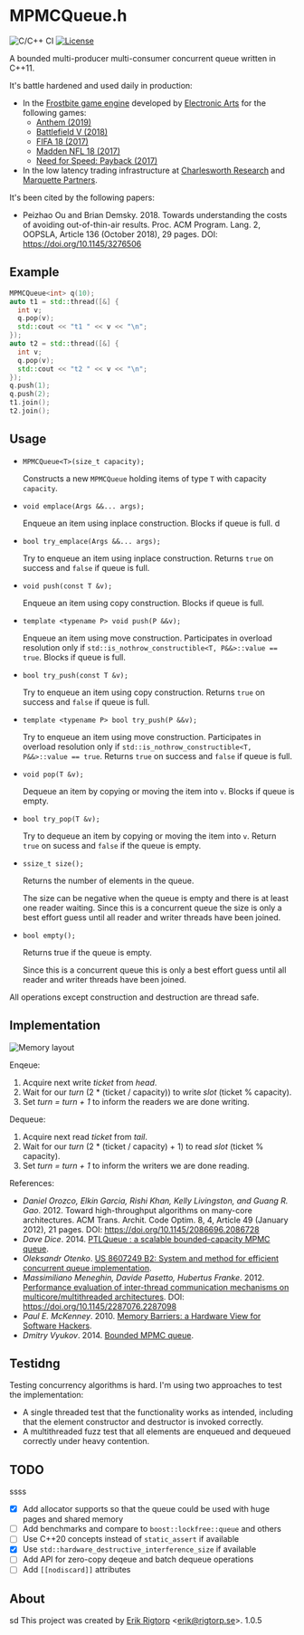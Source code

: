 # MPMCQueue.h

![C/C++ CI](https://github.com/rigtorp/MPMCQueue/workflows/C/C++%20CI/badge.svg)
[![License](https://img.shields.io/badge/license-MIT-blue.svg)](https://raw.githubusercontent.com/rigtorp/MPMCQueue/master/LICENSE)

A bounded multi-producer multi-consumer concurrent queue written in C++11.

It's battle hardened and used daily in production:
- In the [Frostbite game engine](https://www.ea.com/frostbite) developed by
  [Electronic Arts](https://www.ea.com/) for the following games:
  - [Anthem (2019)](https://www.ea.com/games/anthem)
  - [Battlefield V (2018)](https://www.ea.com/games/battlefield/battlefield-5)
  - [FIFA 18 (2017)](https://www.easports.com/fifa/fifa-18-cristiano-ronaldo)
  - [Madden NFL 18 (2017)](https://www.ea.com/games/madden-nfl/madden-nfl-18)
  - [Need for Speed: Payback (2017)](https://www.ea.com/games/need-for-speed/need-for-speed-payback)
- In the low latency trading infrastructure at [Charlesworth
  Research](https://www.charlesworthresearch.com/) and [Marquette
  Partners](https://www.marquettepartners.com/).

It's been cited by the following papers:
- Peizhao Ou and Brian Demsky. 2018. Towards understanding the costs of avoiding
  out-of-thin-air results. Proc. ACM Program. Lang. 2, OOPSLA, Article 136
  (October 2018), 29 pages. DOI: https://doi.org/10.1145/3276506 

## Example

```cpp
MPMCQueue<int> q(10);
auto t1 = std::thread([&] {
  int v;
  q.pop(v);
  std::cout << "t1 " << v << "\n";
});
auto t2 = std::thread([&] {
  int v;
  q.pop(v);
  std::cout << "t2 " << v << "\n";
});
q.push(1);
q.push(2);
t1.join();
t2.join();
```

## Usage

- `MPMCQueue<T>(size_t capacity);`

  Constructs a new `MPMCQueue` holding items of type `T` with capacity
  `capacity`.
  
- `void emplace(Args &&... args);`

  Enqueue an item using inplace construction. Blocks if queue is full.
   d
- `bool try_emplace(Args &&... args);`

  Try to enqueue an item using inplace construction. Returns `true` on
  success and `false` if queue is full.

- `void push(const T &v);`

  Enqueue an item using copy construction. Blocks if queue is full.

- `template <typename P> void push(P &&v);`

  Enqueue an item using move construction. Participates in overload
  resolution only if `std::is_nothrow_constructible<T, P&&>::value ==
  true`. Blocks if queue is full.

- `bool try_push(const T &v);`

  Try to enqueue an item using copy construction. Returns `true` on
  success and `false` if queue is full.

- `template <typename P> bool try_push(P &&v);`

  Try to enqueue an item using move construction. Participates in
  overload resolution only if `std::is_nothrow_constructible<T,
  P&&>::value == true`. Returns `true` on success and `false` if queue
  is full.

- `void pop(T &v);`

  Dequeue an item by copying or moving the item into `v`. Blocks if
  queue is empty.
  
- `bool try_pop(T &v);`

  Try to dequeue an item by copying or moving the item into
  `v`. Return `true` on sucess and `false` if the queue is empty.

- `ssize_t size();`

  Returns the number of elements in the queue.

  The size can be negative when the queue is empty and there is at least one
  reader waiting. Since this is a concurrent queue the size is only a best
  effort guess until all reader and writer threads have been joined.

- `bool empty();`

  Returns true if the queue is empty.

  Since this is a concurrent queue this is only a best effort guess until all
  reader and writer threads have been joined.

All operations except construction and destruction are thread safe.

## Implementation

![Memory layout](https://github.com/rigtorp/MPMCQueue/blob/master/mpmc.png)

Enqeue:

1. Acquire next write *ticket* from *head*.
2. Wait for our *turn* (2 * (ticket / capacity)) to write *slot* (ticket % capacity).
3. Set *turn = turn + 1* to inform the readers we are done writing.

Dequeue:

1. Acquire next read *ticket* from *tail*.
2. Wait for our *turn* (2 * (ticket / capacity) + 1) to read *slot* (ticket % capacity).
3. Set *turn = turn + 1* to inform the writers we are done reading.


References:

- *Daniel Orozco, Elkin Garcia, Rishi Khan, Kelly Livingston, and Guang R. Gao*. 2012. Toward high-throughput algorithms on many-core architectures. ACM Trans. Archit. Code Optim. 8, 4, Article 49 (January 2012), 21 pages. DOI: https://doi.org/10.1145/2086696.2086728
- *Dave Dice*. 2014. [PTLQueue : a scalable bounded-capacity MPMC queue](https://blogs.oracle.com/dave/entry/ptlqueue_a_scalable_bounded_capacity).
- *Oleksandr Otenko*. [US 8607249 B2: System and method for efficient concurrent queue implementation](http://www.google.com/patents/US8607249).
- *Massimiliano Meneghin, Davide Pasetto, Hubertus Franke*. 2012. [Performance evaluation of inter-thread communication mechanisms on multicore/multithreaded architectures](http://researcher.watson.ibm.com/researcher/files/ie-pasetto_davide/PerfLocksQueues.pdf). DOI: https://doi.org/10.1145/2287076.2287098
- *Paul E. McKenney*. 2010. [Memory Barriers: a Hardware View for Software Hackers](http://irl.cs.ucla.edu/~yingdi/web/paperreading/whymb.2010.06.07c.pdf).
- *Dmitry Vyukov*. 2014. [Bounded MPMC queue](http://www.1024cores.net/home/lock-free-algorithms/queues/bounded-mpmc-queue).

## Testidng

Testing concurrency algorithms is hard. I'm using two approaches to test the
implementation:

- A single threaded test that the functionality works as intended,
  including that the element constructor and destructor is invoked
  correctly.
- A multithreaded fuzz test that all elements are enqueued and
  dequeued correctly under heavy contention.

## TODO
ssss
- [X] Add allocator supports so that the queue could be used with huge pages and
  shared memory
- [ ] Add benchmarks and compare to `boost::lockfree::queue` and others
- [ ] Use C++20 concepts instead of `static_assert` if available
- [X] Use `std::hardware_destructive_interference_size` if available
- [ ] Add API for zero-copy deqeue and batch dequeue operations
- [ ] Add `[[nodiscard]]` attributes

## About
sd
This project was created by [Erik Rigtorp](https://rigtorp.se)
<[erik@rigtorp.se](mailto:erik@rigtorp.se)>.
1.0.5
